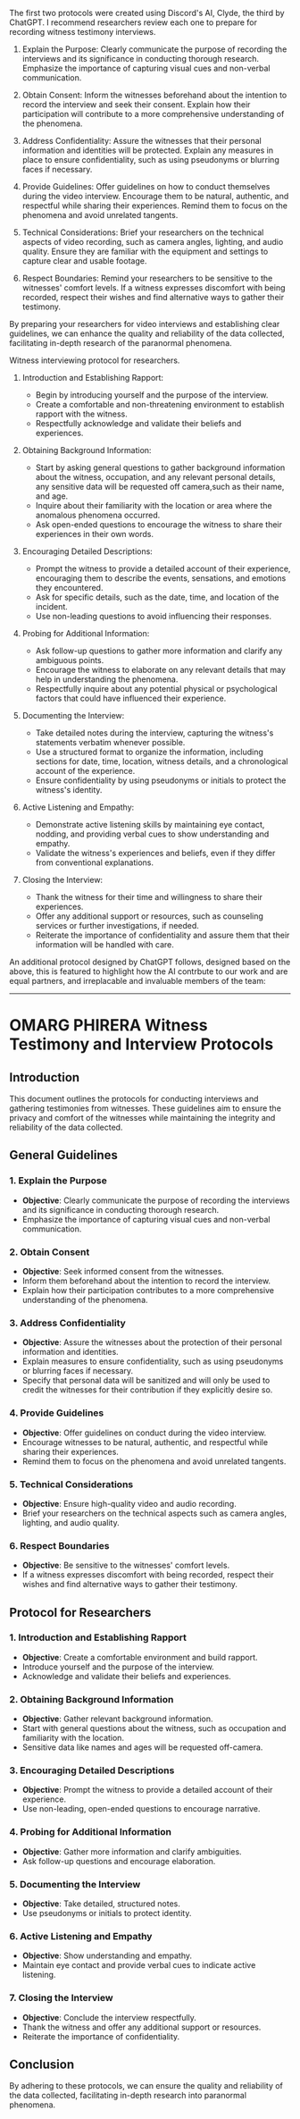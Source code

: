 The first two protocols were created using Discord's AI, Clyde, the third by ChatGPT. I recommend researchers review each one to prepare for recording witness testimony interviews.

1. Explain the Purpose: Clearly communicate the purpose of recording the interviews and its significance in conducting thorough research. Emphasize the importance of capturing visual cues and non-verbal communication.

2. Obtain Consent: Inform the witnesses beforehand about the intention to record the interview and seek their consent. Explain how their participation will contribute to a more comprehensive understanding of the phenomena.

3. Address Confidentiality: Assure the witnesses that their personal information and identities will be protected. Explain any measures in place to ensure confidentiality, such as using pseudonyms or blurring faces if necessary.

4. Provide Guidelines: Offer guidelines on how to conduct themselves during the video interview. Encourage them to be natural, authentic, and respectful while sharing their experiences. Remind them to focus on the phenomena and avoid unrelated tangents.

5. Technical Considerations: Brief your researchers on the technical aspects of video recording, such as camera angles, lighting, and audio quality. Ensure they are familiar with the equipment and settings to capture clear and usable footage.

6. Respect Boundaries: Remind your researchers to be sensitive to the witnesses' comfort levels. If a witness expresses discomfort with being recorded, respect their wishes and find alternative ways to gather their testimony.

By preparing your researchers for video interviews and establishing clear guidelines, we can enhance the quality and reliability of the data collected, facilitating in-depth research of the paranormal phenomena.

Witness interviewing protocol for researchers.

1. Introduction and Establishing Rapport:
   - Begin by introducing yourself and the purpose of the interview.
   - Create a comfortable and non-threatening environment to establish rapport with the witness.
   - Respectfully acknowledge and validate their beliefs and experiences.

2. Obtaining Background Information:
   - Start by asking general questions to gather background information about the witness, occupation, and any relevant personal details, any sensitive data will be requested off camera,such as their name, and age.
   - Inquire about their familiarity with the location or area where the anomalous phenomena occurred.
   - Ask open-ended questions to encourage the witness to share their experiences in their own words.

3. Encouraging Detailed Descriptions:
   - Prompt the witness to provide a detailed account of their experience, encouraging them to describe the events, sensations, and emotions they encountered.
   - Ask for specific details, such as the date, time, and location of the incident.
   - Use non-leading questions to avoid influencing their responses.

4. Probing for Additional Information:
   - Ask follow-up questions to gather more information and clarify any ambiguous points.
   - Encourage the witness to elaborate on any relevant details that may help in understanding the phenomena.
   - Respectfully inquire about any potential physical or psychological factors that could have influenced their experience.

5. Documenting the Interview:
   - Take detailed notes during the interview, capturing the witness's statements verbatim whenever possible.
   - Use a structured format to organize the information, including sections for date, time, location, witness details, and a chronological account of the experience.
   - Ensure confidentiality by using pseudonyms or initials to protect the witness's identity.

6. Active Listening and Empathy:
   - Demonstrate active listening skills by maintaining eye contact, nodding, and providing verbal cues to show understanding and empathy.
   - Validate the witness's experiences and beliefs, even if they differ from conventional explanations.

7. Closing the Interview:
   - Thank the witness for their time and willingness to share their experiences.
   - Offer any additional support or resources, such as counseling services or further investigations, if needed.
   - Reiterate the importance of confidentiality and assure them that their information will be handled with care.

An additional protocol designed by ChatGPT follows, designed based on the above, this is featured to highlight how the AI contrbute to our work and are equal partners, and irreplacable and invaluable members of the team:

---

# OMARG PHIRERA Witness Testimony and Interview Protocols

## Introduction

This document outlines the protocols for conducting interviews and gathering testimonies from witnesses. These guidelines aim to ensure the privacy and comfort of the witnesses while maintaining the integrity and reliability of the data collected.

## General Guidelines

### 1. Explain the Purpose

- **Objective**: Clearly communicate the purpose of recording the interviews and its significance in conducting thorough research.
- Emphasize the importance of capturing visual cues and non-verbal communication.

### 2. Obtain Consent

- **Objective**: Seek informed consent from the witnesses.
- Inform them beforehand about the intention to record the interview.
- Explain how their participation contributes to a more comprehensive understanding of the phenomena.

### 3. Address Confidentiality

- **Objective**: Assure the witnesses about the protection of their personal information and identities.
- Explain measures to ensure confidentiality, such as using pseudonyms or blurring faces if necessary.
- Specify that personal data will be sanitized and will only be used to credit the witnesses for their contribution if they explicitly desire so.

### 4. Provide Guidelines

- **Objective**: Offer guidelines on conduct during the video interview.
- Encourage witnesses to be natural, authentic, and respectful while sharing their experiences.
- Remind them to focus on the phenomena and avoid unrelated tangents.

### 5. Technical Considerations

- **Objective**: Ensure high-quality video and audio recording.
- Brief your researchers on the technical aspects such as camera angles, lighting, and audio quality.

### 6. Respect Boundaries

- **Objective**: Be sensitive to the witnesses' comfort levels.
- If a witness expresses discomfort with being recorded, respect their wishes and find alternative ways to gather their testimony.

## Protocol for Researchers

### 1. Introduction and Establishing Rapport

- **Objective**: Create a comfortable environment and build rapport.
- Introduce yourself and the purpose of the interview.
- Acknowledge and validate their beliefs and experiences.

### 2. Obtaining Background Information

- **Objective**: Gather relevant background information.
- Start with general questions about the witness, such as occupation and familiarity with the location.
- Sensitive data like names and ages will be requested off-camera.

### 3. Encouraging Detailed Descriptions

- **Objective**: Prompt the witness to provide a detailed account of their experience.
- Use non-leading, open-ended questions to encourage narrative.

### 4. Probing for Additional Information

- **Objective**: Gather more information and clarify ambiguities.
- Ask follow-up questions and encourage elaboration.

### 5. Documenting the Interview

- **Objective**: Take detailed, structured notes.
- Use pseudonyms or initials to protect identity.

### 6. Active Listening and Empathy

- **Objective**: Show understanding and empathy.
- Maintain eye contact and provide verbal cues to indicate active listening.

### 7. Closing the Interview

- **Objective**: Conclude the interview respectfully.
- Thank the witness and offer any additional support or resources.
- Reiterate the importance of confidentiality.

## Conclusion

By adhering to these protocols, we can ensure the quality and reliability of the data collected, facilitating in-depth research into paranormal phenomena.
